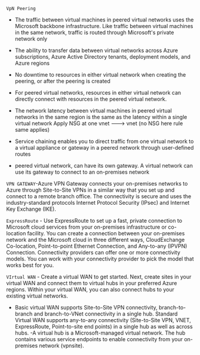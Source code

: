 `VpN Peering`
- The traffic between virtual machines in peered virtual networks uses the Microsoft backbone infrastructure. Like traffic between virtual machines in the same network, traffic is routed through Microsoft's private network only

- The ability to transfer data between virtual networks across Azure subscriptions, Azure Active Directory tenants, deployment models, and Azure regions
- No downtime to resources in either virtual network when creating the peering, or after the peering is created
- For peered virtual networks, resources in either virtual network can directly connect with resources in the peered virtual network.

- The network latency between virtual machines in peered virtual networks in the same region is the same as the latency within a single virtual network
Apply NSG at one vnet ---> vnet (no NSG here rule same applies)


- Service chaining enables you to direct traffic from one virtual network to a virtual appliance or gateway in a peered network through user-defined routes

- peered virtual network, can have its own gateway. A virtual network can use its gateway to connect to an on-premises network

`VPN GATEWAY`-Azure VPN Gateway connects your on-premises networks to Azure through Site-to-Site VPNs in a similar way that you set up and connect to a remote branch office. The connectivity is secure and uses the industry-standard protocols Internet Protocol Security (IPsec) and Internet Key Exchange (IKE).

`ExpressRoute` - Use ExpressRoute to set up a fast, private connection to Microsoft cloud services from your on-premises infrastructure or co-location facility. You can create a connection between your on-premises network and the Microsoft cloud in three different ways, CloudExchange Co-location, Point-to-point Ethernet Connection, and Any-to-any (IPVPN) Connection. Connectivity providers can offer one or more connectivity models. You can work with your connectivity provider to pick the model that works best for you.

`VIrtual WAN` - Create a virtual WAN to get started. Next, create sites in your virtual WAN and connect them to virtual hubs in your preferred Azure regions. Within your virtual WAN, you can also connect hubs to your existing virtual networks.

- Basic virtual WAN supports Site-to-Site VPN connectivity, branch-to-branch and branch-to-VNet connectivity in a single hub.
Standard Virtual WAN supports any-to-any connectivity (Site-to-Site VPN, VNET, ExpressRoute, Point-to-site end points) in a single hub as well as across hubs.
-A virtual hub is a Microsoft-managed virtual network. The hub contains various service endpoints to enable connectivity from your on-premises network (vpnsite). 
